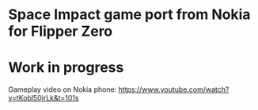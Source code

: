 # Space Impact game port from Nokia for Flipper Zero

# Work in progress

Gameplay video on Nokia phone: <https://www.youtube.com/watch?v=tKobl50jrLk&t=101s>
